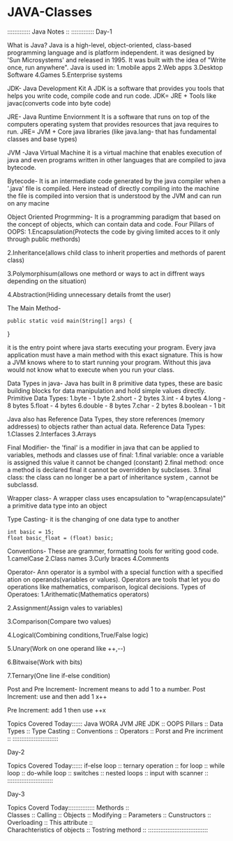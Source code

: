 # JAVA-Classes

:::::::::::::
Java Notes ::
:::::::::::::
Day-1

What is Java?
Java is a high-level, object-oriented, class-based programming language and is platform independent. it was designed by 'Sun Microsystems' and released in 1995. It was built with the idea of "Write once, run anywhere".
Java is used in:
1.mobile apps
2.Web apps
3.Desktop Software
4.Games
5.Enterprise systems


JDK- Java Development Kit
A JDK is a software that provides you tools that helps you write code, compile code and run code.
JDK= JRE + Tools like javac(converts code into byte code)

JRE- Java Runtime Enviornment
It is a software that runs on top of the computers operating system that provides resources that java requires to run.
JRE= JVM + Core java libraries (like java.lang- that has fundamental classes and base types)

JVM -Java Virtual Machine
it is a virtual machine that enables execution of java and even programs written in other languages that are compiled to java bytecode.

Bytecode- It is an intermediate code generated by the java compiler when a '.java' file is compiled. Here instead of directly compiling into the machine the file is compiled into version that is understood by the JVM and can run on any macine

Object Oriented Progrmming-
It is a programming paradigm that based on the concept of objects, which can contain data and code.
Four Pillars of OOPS:
1.Encapsulation(Protects the code by giving limited acces to it only through public methords)

2.Inheritance(allows child class to inherit properties and methords of parent class)

3.Polymorphisum(allows one methord or ways to act in diffrent ways depending on the situation)

4.Abstraction(Hiding unnecessary details fromt the user)

The Main Method-

	public static void main(String[] args) {
}

it is the entry point where java starts executing your program. Every java application must have a main method with this exact signature. This is how a JVM knows where to to start running your program. Without this java would not know what to execute when you run your class.


Data Types in java-
Java has built in 8 primitive data types, these are basic building blocks for data manipulation and hold simple values directly. Primitive Data Types:
1.byte - 1 byte 
2.short - 2 bytes
3.int  - 4 bytes
4.long - 8 bytes
5.float - 4 bytes
6.double - 8 bytes
7.char - 2 bytes
8.boolean - 1 bit

Java also has Reference Data Types, they store references (memory addresses) to objects rather than actual data.
Reference Data Types:
1.Classes
2.Interfaces
3.Arrays

Final Modifier-
the 'final' is a modifier in java that can be applied to variables, methods and classes
use of final:
1.final variable: once a variable is assigned this value it cannot be changed (constant)
2.final method: once a method is declared final it cannot be overridden by subclases.
3.final class: the class can no longer be a part of inheritance system	, cannot be subclassd.

Wrapper class-
A wrapper class uses encapsulation to "wrap(encapsulate)" a primitive data type into an object

Type Casting-
it is the changing of one data type to another
	
	int basic = 15;
	float basic_float = (float) basic;

Conventions-
These are grammer, formatting tools for writing good code.
1.camelCase
2.Class names
3.Curly braces
4.Comments

Operator-
Ann operator is a symbol with a special function with a specified ation on operands(variables or values). Operators are tools that let you do operations like mathematics, comparison, logical decisions.
Types of Operatoes:
1.Arithematic(Mathematics operators)

2.Assignment(Assign vales to variables)

3.Comparison(Compare two values)

4.Logical(Combining conditions,True/False logic)

5.Unary(Work on one operand like ++,--)

6.Bitwaise(Work with bits)

7.Ternary(One line if-else condition)

Post and Pre Increment-
Increment means to add 1 to a number.
Post Increment: 
use and then add 1
	x++

Pre Increment:
add 1 then use
	++x


Topics Covered Today::::::
Java WORA JVM JRE JDK  	::
OOPS Pillars		::
Data Types 		::
Type Casting		::
Conventions		::
Operators		::
Porst and Pre incriment	::
::::::::::::::::::::::::::


Day-2

Topics Covered Today::::::
if-else loop		::
ternary operation	::
for loop		::
while loop		::
do-while loop		::
switches		::
nested loops		::
input with scanner	::
::::::::::::::::::::::::::

Day-3

Topics Coverd Today:::::::::::::::
Methords			::		
Classes				::
Calling 			::
Objects				::
Modifying			::
Parameters			::
Cunstructors			::
Overloading			::
This attribute			::	
Charachteristics of objects	::
Tostring methord		::
::::::::::::::::::::::::::::::::::
